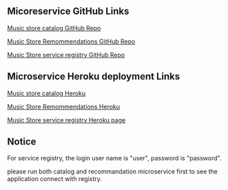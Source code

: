 ## Micoreservice GitHub Links

[Music store catalog GitHub Repo](https://github.com/realzzkevin/musicstore-catalog)

[Music Store Remommendations GitHub Repo](https://github.com/realzzkevin/musicstore-recommendations)

[Music Store service registry GitHub Repo](https://github.com/realzzkevin/musicstore-registry)


## Microservice Heroku deployment Links

[Music store catalog Heroku](https://musicstore-catalog-service.herokuapp.com/)

[Music Store Remommendations Heroku](https://musicstore-recomm-server.herokuapp.com/)

[Music Store service registry Heroku page](https://registry-for-project.herokuapp.com/login)

## Notice
For service registry, the login user name is "user", password is "password".

please run both catalog and recommandation microservice first to see the application connect with registry.